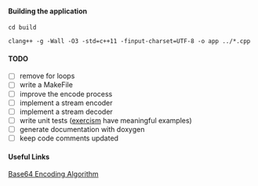 #### Building the application

```shell
cd build

clang++ -g -Wall -O3 -std=c++11 -finput-charset=UTF-8 -o app ../*.cpp
```

#### TODO

- [ ] remove for loops
- [ ] write a MakeFile
- [ ] improve the encode process
- [ ] implement a stream encoder
- [ ] implement a stream decoder
- [ ] write unit tests ([exercism](http://exercism.io/) have meaningful examples)
- [ ] generate documentation with doxygen
- [ ] keep code comments updated

#### Useful Links

[Base64 Encoding Algorithm](http://www.herongyang.com/Encoding/Base64-Encoding-Algorithm.html)

